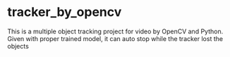 # tracker_by_opencv
This is a multiple object tracking project for video by OpenCV and Python. Given with proper trained model, it can auto stop while the tracker lost the objects
